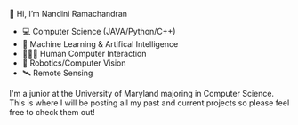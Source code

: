 
👋 Hi, I’m Nandini Ramachandran

- 💻 Computer Science (JAVA/Python/C++)
- 🔀 Machine Learning & Artifical Intelligence
- 👩🏾‍💼 Human Computer Interaction
- 🦾 Robotics/Computer Vision
- 🛰 Remote Sensing

I'm a junior at the University of Maryland majoring in Computer Science. This is where I will be posting all my past and current projects so please feel free to check them out!

<!---
nani-r/nani-r is a ✨ special ✨ repository because its `README.md` (this file) appears on your GitHub profile.
You can click the Preview link to take a look at your changes.
--->
